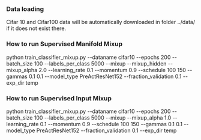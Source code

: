 ### Data loading
Cifar 10 and Cifar100 data will be automatically downloaded in folder ../data/ if it does not exist there.

### How to run Supervised Manifold Mixup

python train_classifier_mixup.py --dataname cifar10 --epochs 200 --batch_size 100 --labels_per_class 5000 --mixup   --mixup_hidden --mixup_alpha 2.0 --learning_rate 0.1 --momentum 0.9 --schedule 100 150 --gammas 0.1 0.1  --model_type PreActResNet152 --fraction_validation 0.1 --exp_dir temp

### How to run Supervised Input Mixup
python train_classifier_mixup.py --dataname cifar10 --epochs 200 --batch_size 100 --labels_per_class 5000 --mixup   --mixup_alpha 1.0 --learning_rate 0.1 --momentum 0.9 --schedule 100 150 --gammas 0.1 0.1  --model_type PreActResNet152 --fraction_validation 0.1 --exp_dir temp


